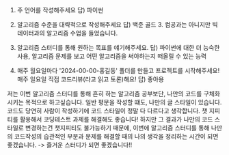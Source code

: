 1. 주 언어를 작성해주세요
답) 파이썬

2. 알고리즘 수준을 대략적으로 작성해주세요
답) 백준 골드 3. 컴공과는 아니지만 빅데이터과의 알고리즘 수업을 들었습니다. 

3. 알고리즘 스터디를 통해 원하는 목표를 얘기해주세요.
답) 파이썬에 대한 더 능숙한 사용, 알고리즘 문제를 보고 어떤 알고리즘을 써야하는지 떠올릴 수 있는 능력

4. 매주 월요일마다 '2024-00-00-홍길동' 폴더를 만들고 프로젝트를 시작해주세요! 매주 일요일 직접 코드리뷰(라고 읽고 토론)해요!
답) 좋아용


저는 이번 알고리즘 스터디를 통해 흔히 하는 알고리즘 공부보단, 나만의 코드를 구체화 시키는 목적으로 하고싶습니다.
일반 평문을 작성할 떄도, 나만의 글 스타일이 있습니다. 코드도 당연히 사람이 작성하기에 코드 스타일이 정말 다 다르다고 생각합니다.
챗 지피티를 활용해서 코딩테스트 과제를 해결해도 좋습니다! 하지만 그 결과가 나만의 코드 스타일로 변경하는건 챗지피티도 불가능하기 때문에,
이번에 알고리즘 스터디를 통해 나만의 코드작성의 습관적인 부분과 문제를 해결할 때의 나의 생각을 정리하는 시간이 되면 좋겠습니다.
-> 즐거운 스터디가 되면 좋겠습니다!!